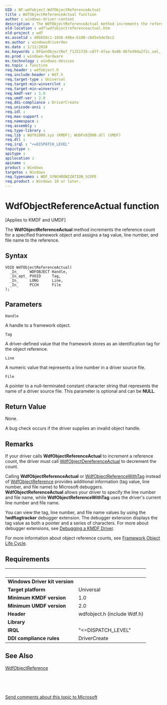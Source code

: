```yaml
---
UID : NF:wdfobject.WdfObjectReferenceActual
title : WdfObjectReferenceActual function
author : windows-driver-content
description : The WdfObjectReferenceActual method increments the reference count for a specified framework object and assigns a tag value, line number, and file name to the reference.
old-location : wdf\wdfobjectreferenceactual.htm
old-project : wdf
ms.assetid : d0bb58c1-1036-496a-b108-c0d5e5de3bc2
ms.author : windowsdriverdev
ms.date : 1/11/2018
ms.keywords : DFGenObjectRef_f1251726-c87f-4faa-9a96-0b7e49da2f2c.xml, wdfobject/WdfObjectReferenceActual, kmdf.wdfobjectreferenceactual, wdf.wdfobjectreferenceactual, WdfObjectReferenceActual, WdfObjectReferenceActual method
ms.prod : windows-hardware
ms.technology : windows-devices
ms.topic : function
req.header : wdfobject.h
req.include-header : Wdf.h
req.target-type : Universal
req.target-min-winverclnt : 
req.target-min-winversvr : 
req.kmdf-ver : 1.0
req.umdf-ver : 2.0
req.ddi-compliance : DriverCreate
req.unicode-ansi : 
req.idl : 
req.max-support : 
req.namespace : 
req.assembly : 
req.type-library : 
req.lib : Wdf01000.sys (KMDF); WUDFx02000.dll (UMDF)
req.dll : 
req.irql : "<=DISPATCH_LEVEL"
topictype : 
apitype : 
apilocation : 
apiname : 
product : Windows
targetos : Windows
req.typenames : WDF_SYNCHRONIZATION_SCOPE
req.product : Windows 10 or later.
---
```



# WdfObjectReferenceActual function
<p class="CCE_Message">[Applies to KMDF and UMDF]

The <b>WdfObjectReferenceActual</b> method increments the reference count for a specified framework object and assigns a tag value, line number, and file name to the reference.

## Syntax

````
VOID WdfObjectReferenceActual(
  _In_     WDFOBJECT Handle,
  _In_opt_ PVOID     Tag,
  _In_     LONG      Line,
  _In_     PCCH      File
);
````

## Parameters

`Handle`

A handle to a framework object.

`Tag`

A driver-defined value that the framework stores as an identification tag for the object reference.

`Line`

A numeric value that represents a line number in a driver source file.

`File`

A pointer to a null-terminated constant character string that represents the name of a driver source file. This parameter is optional and can be <b>NULL</b>.


## Return Value

None.

A bug check occurs if the driver supplies an invalid object handle.

## Remarks

If your driver calls <b>WdfObjectReferenceActual</b> to increment a reference count, the driver must call <a href="..\wdfobject\nf-wdfobject-wdfobjectdereferenceactual.md">WdfObjectDereferenceActual</a> to decrement the count.

Calling <b>WdfObjectReferenceActual</b> or <a href="https://msdn.microsoft.com/library/windows/hardware/ff548763">WdfObjectReferenceWithTag</a> instead of <a href="https://msdn.microsoft.com/library/windows/hardware/ff548758">WdfObjectReference</a> provides additional information (tag value, line number, and file name) to Microsoft debuggers. <b>WdfObjectReferenceActual</b> allows your driver to specify the line number and file name, while <b>WdfObjectReferenceWithTag</b> uses the driver's current line number and file name.

You can view the tag, line number, and file name values by using the <b>!wdftagtracker</b> debugger extension. The debugger extension displays the tag value as both a pointer and a series of characters. For more about debugger extensions, see <a href="https://docs.microsoft.com/en-us/windows-hardware/drivers/wdf/debugging-driver-installation">Debugging a KMDF Driver</a>.

For more information about object reference counts, see <a href="https://msdn.microsoft.com/33efc3a8-ac46-4626-ba0f-beb1eaa9ee47">Framework Object Life Cycle</a>.

## Requirements
| &nbsp; | &nbsp; |
| ---- |:---- |
| **Windows Driver kit version** |  |
| **Target platform** | Universal |
| **Minimum KMDF version** | 1.0 |
| **Minimum UMDF version** | 2.0 |
| **Header** | wdfobject.h (include Wdf.h) |
| **Library** |  |
| **IRQL** | "<=DISPATCH_LEVEL" |
| **DDI compliance rules** | DriverCreate |

## See Also

<a href="https://msdn.microsoft.com/library/windows/hardware/ff548758">WdfObjectReference</a>

 

 

<a href="mailto:wsddocfb@microsoft.com?subject=Documentation%20feedback [wdf\wdf]:%20WdfObjectReferenceActual method%20 RELEASE:%20(1/11/2018)&amp;body=%0A%0APRIVACY STATEMENT%0A%0AWe use your feedback to improve the documentation. We don't use your email address for any other purpose, and we'll remove your email address from our system after the issue that you're reporting is fixed. While we're working to fix this issue, we might send you an email message to ask for more info. Later, we might also send you an email message to let you know that we've addressed your feedback.%0A%0AFor more info about Microsoft's privacy policy, see http://privacy.microsoft.com/en-us/default.aspx." title="Send comments about this topic to Microsoft">Send comments about this topic to Microsoft</a>